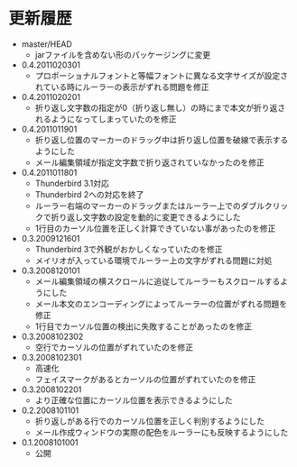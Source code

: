 # 更新履歴

 - master/HEAD
   * jarファイルを含めない形のパッケージングに変更
 - 0.4.2011020301
   * プロポーショナルフォントと等幅フォントに異なる文字サイズが設定されている時にルーラーの表示がずれる問題を修正
 - 0.4.2011020201
   * 折り返し文字数の指定が0（折り返し無し）の時にまで本文が折り返されるようになってしまっていたのを修正
 - 0.4.2011011901
   * 折り返し位置のマーカーのドラッグ中は折り返し位置を破線で表示するようにした
   * メール編集領域が指定文字数で折り返されていなかったのを修正
 - 0.4.2011011801
   * Thunderbird 3.1対応
   * Thunderbird 2への対応を終了
   * ルーラー右端のマーカーのドラッグまたはルーラー上でのダブルクリックで折り返し文字数の設定を動的に変更できるようにした
   * 1行目のカーソル位置を正しく計算できていない事があったのを修正
 - 0.3.2009121601
   * Thunderbird 3で外観がおかしくなっていたのを修正
   * メイリオが入っている環境でルーラー上の文字がずれる問題に対処
 - 0.3.2008120101
   * メール編集領域の横スクロールに追従してルーラーもスクロールするようにした
   * メール本文のエンコーディングによってルーラーの位置がずれる問題を修正
   * 1行目でカーソル位置の検出に失敗することがあったのを修正
 - 0.3.2008102302
   * 空行でカーソルの位置がずれていたのを修正
 - 0.3.2008102301
   * 高速化
   * フェイスマークがあるとカーソルの位置がずれていたのを修正
 - 0.3.2008102201
   * より正確な位置にカーソル位置を表示できるようにした
 - 0.2.2008101101
   * 折り返しがある行でのカーソル位置を正しく判別するようにした
   * メール作成ウィンドウの実際の配色をルーラーにも反映するようにした
 - 0.1.2008101001
   * 公開
